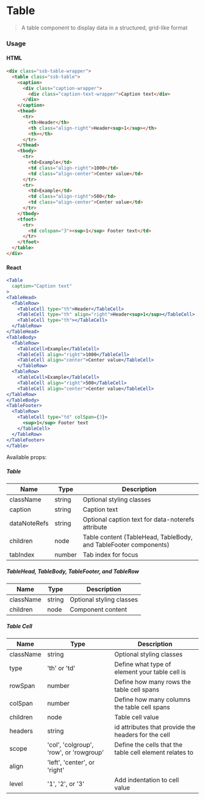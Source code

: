 Table
========

> A table component to display data in a structured, grid-like format

### Usage

#### HTML

```html
<div class="ssb-table-wrapper">
  <table class="ssb-table">
    <caption>
      <div class="caption-wrapper">
        <div class="caption-text-wrapper">Caption text</div>
      </div>
    </caption>
    <thead>
      <tr>
        <th>Header</th>
        <th class="align-right">Header<sup>1</sup></th>
        <th></th>
      </tr>
    </thead>
    <tbody>
      <tr>
        <td>Example</td>
        <td class="align-right">1000</td>
        <td class="align-center">Center value</td>
      </tr>
      <tr>
        <td>Example</td>
        <td class="align-right">500</td>
        <td class="align-center">Center value</td>
      </tr>
    </tbody>
    <tfoot>
      <tr>
        <td colspan="3"><sup>1</sup> Footer text</td>
      </tr>
    </tfoot>
  </table>
</div>
```

#### React

```jsx harmony
<Table
  caption="Caption text"
>
<TableHead>
  <TableRow>
    <TableCell type="th">Header</TableCell>
    <TableCell type="th" align="right">Header<sup>1</sup></TableCell>
    <TableCell type="th"></TableCell>
  </TableRow>
</TableHead>
<TableBody>
  <TableRow>
    <TableCell>Example</TableCell>
    <TableCell align="right">1000</TableCell>
    <TableCell align="center">Center value</TableCell>
    </TableRow>
  <TableRow>
    <TableCell>Example</TableCell>
    <TableCell align="right">500</TableCell>
    <TableCell align="center">Center value</TableCell>
</TableRow>
</TableBody>
<TableFooter>
  <TableRow>
    <TableCell type="td" colSpan={3}>
      <sup>1</sup> Footer text
    </TableCell>
  </TableRow>
</TableFooter>
</Table>
```

Available props:
##### Table
| Name       | Type           | Description  |
| ---------- | ------------- | ----- |
| className | string | Optional styling classes |
| caption | string | Caption text |
| dataNoteRefs | string | Optional caption text for data-noterefs attribute |
| children | node | Table content (TableHead, TableBody, and TableFooter components) |
| tabIndex | number | Tab index for focus |

##### TableHead, TableBody, TableFooter, and TableRow
| Name       | Type           | Description  |
| ---------- | ------------- | ----- |
| className |  string | Optional styling classes |
| children | node | Component content |

##### Table Cell
| Name       | Type           | Description  |
| ---------- | ------------- | ----- |
| className |  string | Optional styling classes |
| type | 'th' or 'td' | Define what type of element your table cell is |
| rowSpan | number | Define how many rows the table cell spans |
| colSpan | number | Define how many columns the table cell spans |
| children | node | Table cell value |
| headers | string | id attributes that provide the headers for the cell |
| scope | 'col', 'colgroup', 'row', or 'rowgroup' | Define the cells that the table cell element relates to |
| align | 'left', 'center', or 'right' ||
| level | '1', '2', or '3' | Add indentation to cell value |